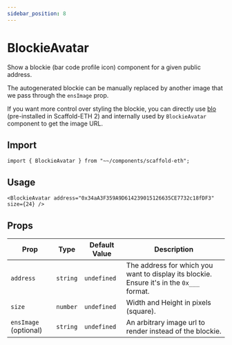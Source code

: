 ```yaml
---
sidebar_position: 8
---
```


# BlockieAvatar

Show a blockie (bar code profile icon) component for a given public address.

The autogenerated blockie can be manually replaced by another image that we pass through the `ensImage` prop.


If you want more control over styling the blockie, you can directly use [blo](https://github.com/bpierre/blo) (pre-installed in Scaffold-ETH 2) and internally used by `BlockieAvatar` component to get the image URL.

## Import

```tsx
import { BlockieAvatar } from "~~/components/scaffold-eth";
```

## Usage

```tsx
<BlockieAvatar address="0x34aA3F359A9D614239015126635CE7732c18fDF3" size={24} />
```

## Props

| Prop                  | Type     | Default Value | Description                                                                               |
| --------------------- | -------- | ------------- | ----------------------------------------------------------------------------------------- |
| `address`             | `string` | `undefined`   | The address for which you want to display its blockie. Ensure it's in the `0x___` format. |
| `size`                | `number` | `undefined`   | Width and Height in pixels (square).                                                      |
| `ensImage` (optional) | `string` | `undefined`   | An arbitrary image url to render instead of the blockie.                                  |
